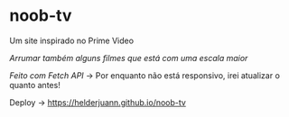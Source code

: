 # noob-tv

Um site inspirado no Prime Video

*Arrumar também alguns filmes que está com uma escala maior*

*Feito com Fetch API* -> Por enquanto não está responsivo, irei atualizar o quanto antes!

Deploy -> https://helderjuann.github.io/noob-tv
